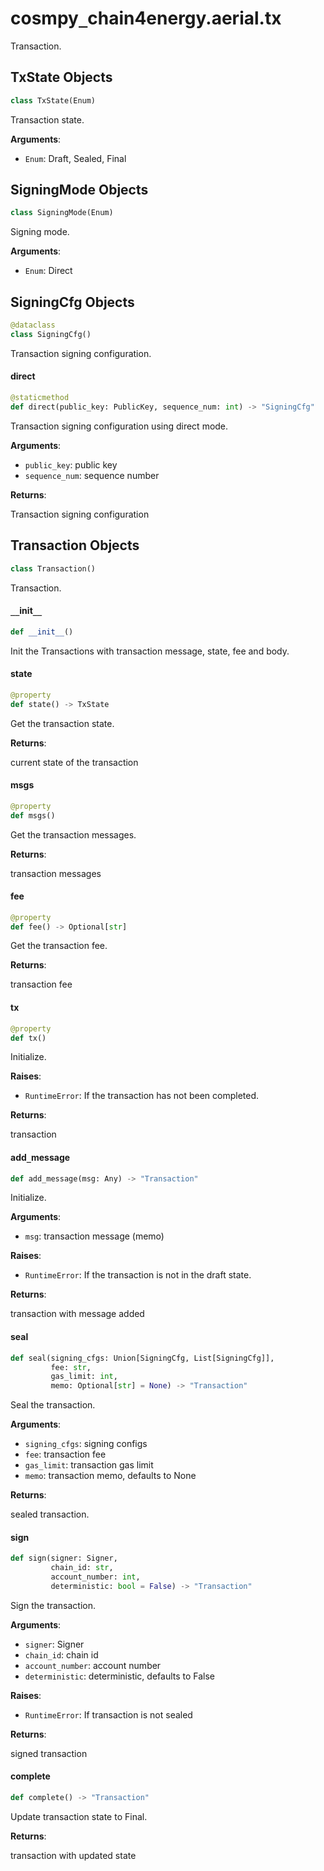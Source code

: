 <a id="cosmpy_lumnetwork.aerial.tx"></a>

# cosmpy`_`chain4energy.aerial.tx

Transaction.

<a id="cosmpy_lumnetwork.aerial.tx.TxState"></a>

## TxState Objects

```python
class TxState(Enum)
```

Transaction state.

**Arguments**:

- `Enum`: Draft, Sealed, Final

<a id="cosmpy_lumnetwork.aerial.tx.SigningMode"></a>

## SigningMode Objects

```python
class SigningMode(Enum)
```

Signing mode.

**Arguments**:

- `Enum`: Direct

<a id="cosmpy_lumnetwork.aerial.tx.SigningCfg"></a>

## SigningCfg Objects

```python
@dataclass
class SigningCfg()
```

Transaction signing configuration.

<a id="cosmpy_lumnetwork.aerial.tx.SigningCfg.direct"></a>

#### direct

```python
@staticmethod
def direct(public_key: PublicKey, sequence_num: int) -> "SigningCfg"
```

Transaction signing configuration using direct mode.

**Arguments**:

- `public_key`: public key
- `sequence_num`: sequence number

**Returns**:

Transaction signing configuration

<a id="cosmpy_lumnetwork.aerial.tx.Transaction"></a>

## Transaction Objects

```python
class Transaction()
```

Transaction.

<a id="cosmpy_lumnetwork.aerial.tx.Transaction.__init__"></a>

#### `__`init`__`

```python
def __init__()
```

Init the Transactions with transaction message, state, fee and body.

<a id="cosmpy_lumnetwork.aerial.tx.Transaction.state"></a>

#### state

```python
@property
def state() -> TxState
```

Get the transaction state.

**Returns**:

current state of the transaction

<a id="cosmpy_lumnetwork.aerial.tx.Transaction.msgs"></a>

#### msgs

```python
@property
def msgs()
```

Get the transaction messages.

**Returns**:

transaction messages

<a id="cosmpy_lumnetwork.aerial.tx.Transaction.fee"></a>

#### fee

```python
@property
def fee() -> Optional[str]
```

Get the transaction fee.

**Returns**:

transaction fee

<a id="cosmpy_lumnetwork.aerial.tx.Transaction.tx"></a>

#### tx

```python
@property
def tx()
```

Initialize.

**Raises**:

- `RuntimeError`: If the transaction has not been completed.

**Returns**:

transaction

<a id="cosmpy_lumnetwork.aerial.tx.Transaction.add_message"></a>

#### add`_`message

```python
def add_message(msg: Any) -> "Transaction"
```

Initialize.

**Arguments**:

- `msg`: transaction message (memo)

**Raises**:

- `RuntimeError`: If the transaction is not in the draft state.

**Returns**:

transaction with message added

<a id="cosmpy_lumnetwork.aerial.tx.Transaction.seal"></a>

#### seal

```python
def seal(signing_cfgs: Union[SigningCfg, List[SigningCfg]],
         fee: str,
         gas_limit: int,
         memo: Optional[str] = None) -> "Transaction"
```

Seal the transaction.

**Arguments**:

- `signing_cfgs`: signing configs
- `fee`: transaction fee
- `gas_limit`: transaction gas limit
- `memo`: transaction memo, defaults to None

**Returns**:

sealed transaction.

<a id="cosmpy_lumnetwork.aerial.tx.Transaction.sign"></a>

#### sign

```python
def sign(signer: Signer,
         chain_id: str,
         account_number: int,
         deterministic: bool = False) -> "Transaction"
```

Sign the transaction.

**Arguments**:

- `signer`: Signer
- `chain_id`: chain id
- `account_number`: account number
- `deterministic`: deterministic, defaults to False

**Raises**:

- `RuntimeError`: If transaction is not sealed

**Returns**:

signed transaction

<a id="cosmpy_lumnetwork.aerial.tx.Transaction.complete"></a>

#### complete

```python
def complete() -> "Transaction"
```

Update transaction state to Final.

**Returns**:

transaction with  updated state

